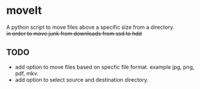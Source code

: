 # moveIt
 A python script to move files above a specific size from a directory. <br>
     ~~in order to move junk from downloads from ssd to hdd~~
 ## TODO
 - add option to move files based on specfic file format. example jpg, png, pdf, mkv.
 - add option to select source and destination directory.
